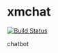 # xmchat

[![Build Status](https://travis-ci.org/haomingw/xmchat.svg?branch=master)](https://travis-ci.org/haomingw/xmchat)

chatbot
